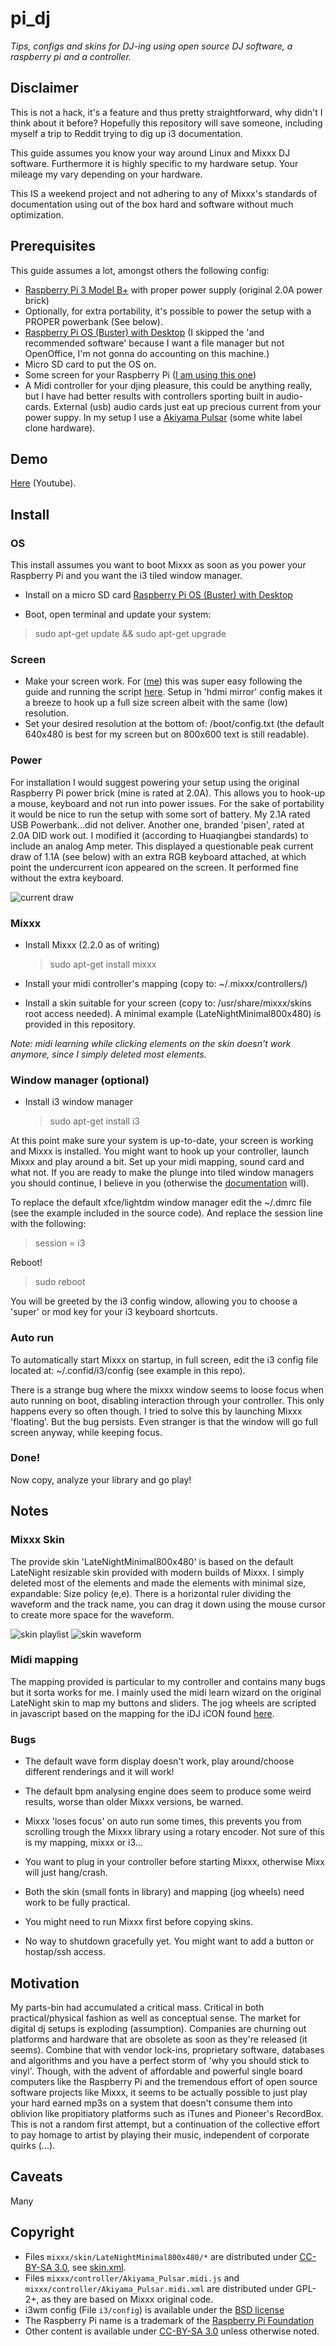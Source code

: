 # pi\_dj

*Tips, configs and skins for DJ-ing using open source DJ software, a raspberry pi and a controller.*


## Disclaimer

This is not a hack, it's a feature and thus pretty straightforward, why didn't I think about it before? Hopefully this repository will save someone, including myself a trip to Reddit trying to dig up i3 documentation.

This guide assumes you know your way around Linux and Mixxx DJ software. Furthermore it is highly specific to my hardware setup. Your mileage my vary depending on your hardware.

This IS a weekend project and not adhering to any of Mixxx's standards of documentation using out of the box hard and software without much optimization.



## Prerequisites

This guide assumes a lot, amongst others the following config:

* [Raspberry Pi 3 Model B+](https://www.raspberrypi.org/products/raspberry-pi-3-model-b-plus/) with proper power supply (original 2.0A power brick)
* Optionally, for extra portability, it's possible to power the setup with a PROPER powerbank (See below).
* [Raspberry Pi OS (Buster) with Desktop](https://www.raspberrypi.org/downloads/raspberry-pi-os/) (I skipped the 'and recommended software' because I want a file manager but not OpenOffice, I'm not gonna do accounting on this machine.)
* Micro SD card to put the OS on.
* Some screen for your Raspberry Pi ([I am using this one](https://learn.adafruit.com/adafruit-2-8-pitft-capacitive-touch))
* A Midi controller for  your djing pleasure, this could be anything really,  but I have had better results with controllers sporting built in audio-cards. External (usb) audio cards just eat up precious current from your power suppy. In my setup I use a [Akiyama Pulsar](https://es.virtualdj.com/img/225189/95079/hwp_akiyama_akiyamapulsar.png) (some white label clone hardware).


## Demo

[Here](https://youtu.be/UZam2aeX3Nc) (Youtube).

## Install

### OS

This install assumes you want to boot Mixxx as soon as you power your Raspberry Pi and you want the i3 tiled window manager.

* Install on a micro SD card [Raspberry Pi OS (Buster) with Desktop](https://www.raspberrypi.org/downloads/raspberry-pi-os/)

* Boot, open terminal and update your system:
> sudo apt-get update && sudo apt-get upgrade


### Screen

* Make your screen work. For ([me](https://learn.adafruit.com/adafruit-2-8-pitft-capacitive-touch)) this was super easy following the guide and running the script [here](https://learn.adafruit.com/adafruit-2-8-pitft-capacitive-touch/easy-install-2). Setup in 'hdmi mirror' config makes it a breeze to hook up a full size screen albeit with the same (low) resolution.
* Set your desired resolution at the bottom of: /boot/config.txt (the default 640x480 is best for my screen but on 800x600 text is still readable).

### Power

For installation I would suggest powering your setup using the original Raspberry Pi power brick (mine is rated at 2.0A). This allows you to hook-up a mouse, keyboard and not run into power issues. For the sake of portability it would be nice to run the setup with some sort of battery. My 2.1A rated USB Powerbank...did not deliver. Another one, branded 'pisen', rated at 2.0A DID work out. I modified it (according to Huaqiangbei standards) to include an analog Amp meter. This displayed a questionable peak current draw of 1.1A  (see below) with an extra RGB keyboard attached, at which point the undercurrent icon appeared on the screen. It performed fine without the extra keyboard.

![current draw](https://github.com/dennisdebel/pi_dj/blob/master/images/current-draw.jpg)

### Mixxx

* Install Mixxx (2.2.0 as of writing)

	> sudo apt-get install mixxx

* Install your midi controller's mapping (copy to: ~/.mixxx/controllers/)
* Install a skin suitable for your screen (copy to: /usr/share/mixxx/skins root access needed). A minimal example (LateNightMinimal800x480) is provided in this repository.

*Note: midi learning while clicking elements on the skin doesn't work anymore, since I simply deleted most elements.*

### Window manager (optional)

* Install i3 window manager

	> sudo apt-get install i3

At this point make sure your system is up-to-date, your screen is working and Mixxx is installed. You might want to hook up your controller, launch Mixxx and play around a bit. Set up your midi mapping, sound card and what not. If you are ready to make the plunge into tiled window managers you should continue, I believe in you (otherwise the [documentation](https://i3wm.org/docs/userguide.html) will).

To replace the default xfce/lightdm window manager edit the ~/.dmrc file (see the example included in the source code). And replace the session line with the following:

>  session = i3


Reboot!

> sudo reboot

You will be greeted by the i3 config window, allowing you to choose a 'super' or mod key for your i3 keyboard shortcuts.

### Auto run

To automatically start Mixxx on startup, in full screen, edit the i3 config file located at: ~/.confid/i3/config (see example in this repo).

There is a strange bug where the mixxx window seems to loose focus when auto running on boot, disabling interaction through your controller. This only happens every so often though. I tried to solve this by launching Mixxx 'floating'. But the bug persists. Even stranger is that the window will go full screen anyway, while keeping focus.

### Done!

Now copy, analyze your library and go play!



## Notes

### Mixxx Skin

The provide skin 'LateNightMinimal800x480' is based on the default LateNight resizable skin provided with modern builds of Mixxx. I simply deleted most of the elements and made the elements with minimal size, expandable: Size policy (e,e). There is a horizontal ruler dividing the waveform and the track name, you can drag it down using the mouse cursor to create more space for the waveform.

![skin playlist](https://github.com/dennisdebel/pi_dj/blob/master/images/skin-playlist.png)
![skin waveform](https://github.com/dennisdebel/pi_dj/blob/master/images/skin-waveform.png)

### Midi mapping

The mapping provided is particular to my controller and contains many bugs but it sorta works for me. I mainly used the midi learn wizard on the original LateNight skin to map my buttons and sliders. The jog wheels are scripted in javascript based on the mapping for the iDJ iCON found [here](https://github.com/kfigiela/Mixxx-iCON-iDJ).

### Bugs

 * The default wave form display doesn't work, play around/choose different renderings and it will work!

 * The default bpm analysing engine does seem to produce some weird results, worse than older Mixxx versions, be warned.

 * Mixxx 'loses focus' on auto run some times, this prevents you from scrolling trough the Mixxx library using a rotary encoder. Not sure of this is my mapping, mixxx or i3...

 * You want to plug in your controller before starting Mixxx, otherwise Mixx will just hang/crash.

* Both the skin (small fonts in library) and mapping (jog wheels) need work to be fully practical.

* You might need to run Mixxx first before copying skins.

* No way to shutdown gracefully yet. You might want to add a button or hostap/ssh access.


## Motivation

My parts-bin had accumulated a critical mass. Critical in both practical/physical fashion as well as conceptual sense. The market for digital dj setups is exploding (assumption). Companies are churning out platforms and hardware that are obsolete as soon as they're released (it seems). Combine that with vendor lock-ins, proprietary software, databases and algorithms and you have a perfect storm of 'why you should stick to vinyl'. Though, with the advent of affordable and powerful single board computers like the Raspberry Pi and the tremendous effort of open source software projects like Mixxx, it seems to be actually possible to just play your hard earned mp3s on a system that doesn't consume them into oblivion like propitiatory platforms such as iTunes and Pioneer's RecordBox. This is not a random first attempt, but a continuation of the collective effort to pay homage to artist by playing their music, independent of corporate quirks (...).


## Caveats

Many

## Copyright

* Files `mixxx/skin/LateNightMinimal800x480/*` are distributed under [CC-BY-SA 3.0](https://creativecommons.org/licenses/by-sa/3.0/), see [skin.xml](mixxx/skin/LateNightMinimal800x480/skin.xml).
* Files `mixxx/controller/Akiyama_Pulsar.midi.js` and `mixxx/controller/Akiyama_Pulsar.midi.xml` are distributed under GPL-2+, as they are based on Mixxx original code.
* i3wm config (File `i3/config`) is available under the [BSD license](https://en.wikipedia.org/wiki/BSD_licenses)
* The Raspberry Pi name is a trademark of the [Raspberry Pi Foundation](https://www.raspberrypi.org/trademark-rules/)
* Other content is available under [CC-BY-SA 3.0](https://creativecommons.org/licenses/by-sa/3.0/) unless otherwise noted.
